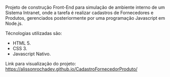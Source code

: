 Projeto de construção Front-End para simulação de ambiente interno de um Sistema Intranet, onde a tarefa é realizar cadastros de Fornecedores e Produtos, gerenciados posteriormente por uma programação Javascript em Node.js.

Técnologias utilizadas são:
- HTML 5.
- CSS 3.
- Javascript Nativo.

Link para visualização do projeto: https://alissonrochadev.github.io/CadastroFornecedorProduto/
